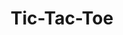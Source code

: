 ---
layout: page
title: Tic-Tac-Toe
description: a simple tic-tac-toe game with some features
redirect: https://react-relbys.stackblitz.io/
img: assets/img/tictactoe/cover.png
importance: 3
category: fun
---